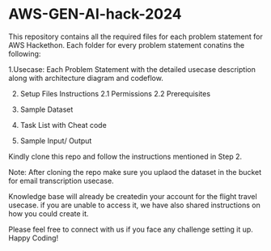 # AWS-GEN-AI-hack-2024
This repository contains all the required  files for each problem statement for AWS Hackethon.
Each folder for every problem statement  conatins the following:

 1.Usecase: Each Problem Statement with the detailed usecase description along with architecture diagram and codeflow.

2. Setup Files Instructions
   2.1 Permissions
   2.2 Prerequisites

3. Sample Dataset

4. Task List with Cheat code

6. Sample Input/ Output


Kindly clone this repo and follow the instructions mentioned in Step 2.
 
Note:
After cloning the repo make  sure you  uplaod the dataset in the bucket for email transcription usecase.

Knowledge base will already be createdin your account for the flight travel usecase.
if you are unable to access it, we have also shared instructions on how you could create it.


Please feel free to connect with us if you face any challenge setting it up.
Happy Coding!
